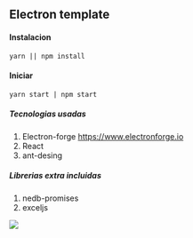 ## Electron template

#### Instalacion
`yarn || npm install`

#### Iniciar

`yarn start | npm start`


##### Tecnologias usadas
1. Electron-forge https://www.electronforge.io
2. React 
3. ant-desing 

#####  Librerias extra incluidas 
1. nedb-promises
2. exceljs

![](https://i.imgur.com/bu89RLf.png)

